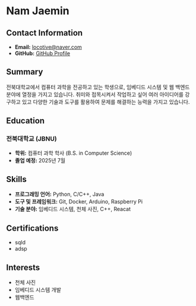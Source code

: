 # Nam Jaemin

## Contact Information

- **Email:** locotive@naver.com
- **GitHub:** [GitHub Profile](https://github.com/locotive)

## Summary

전북대학교에서 컴퓨터 과학을 전공하고 있는 학생으로, 임베디드 시스템 및 웹 백엔드 분야에 열정을 가지고 있습니다. 취미와 접목시켜서 작업하고 싶어 여러 아이디어를 강구하고 있고 다양한 기술과 도구를 활용하여 문제를 해결하는 능력을 가지고 있습니다.

## Education

### 전북대학교 (JBNU)
- **학위:** 컴퓨터 과학 학사 (B.S. in Computer Science)
- **졸업 예정:** 2025년 7월

## Skills

- **프로그래밍 언어:** Python, C/C++, Java
- **도구 및 프레임워크:** Git, Docker, Arduino, Raspberry Pi
- **기술 분야:** 임베디드 시스템, 천체 사진, C++, Reacat

## Certifications

- sqld
- adsp

## Interests

- 천체 사진
- 임베디드 시스템 개발
- 웹백엔드
